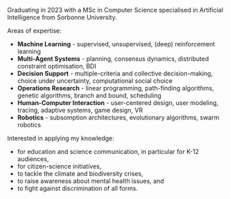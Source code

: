 Graduating in 2023 with a MSc in Computer Science specialised in Artificial Intelligence from Sorbonne University.

Areas of expertise: 

 - **Machine Learning** - supervised, unsupervised, (deep) reinforcement learning
 - **Multi-Agent Systems** - planning, consensus dynamics, distributed constraint optimisation, BDI
 - **Decision Support** - multiple-criteria and collective decision-making, choice under uncertainty, computational social choice
 - **Operations Research** - linear programming, path-finding algorithms, genetic algorithms, branch and bound, scheduling
 - **Human-Computer Interaction** - user-centered design, user modeling, tracing, adaptive systems, game design, VR
 - **Robotics** - subsomption architectures, evolutionary algorithms, swarm robotics

Interested in applying my knowledge:

 - for education and science communication, in particular for K-12 audiences, 
 - for citizen-science initiatives,
 - to tackle the climate and biodiversity crises,
 - to raise awareness about mental health issues, and
 - to fight against discrimination of all forms.
